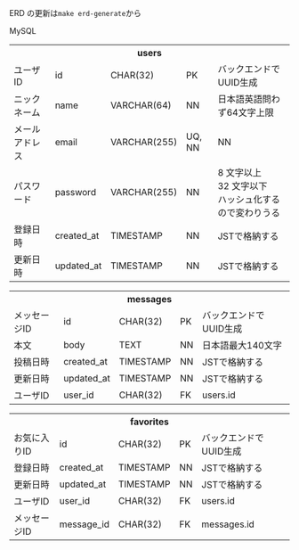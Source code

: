 ERD の更新は`make erd-generate`から

<!-- 全体的に型が怪しい -->

MySQL

<table>
	<tr>
		<th colspan="5">
			users
		</th>
	</tr>
	<tr>
		<td>
			ユーザID
		</td>
		<td>
			id
		</td>
		<td>
			CHAR(32)
		</td>
		<td>
			PK
		</td>
		<td>
			バックエンドでUUID生成
		</td>
	</tr>
	<tr>
		<td>
			ニックネーム
		</td>
		<td>
			name
		</td>
		<td>
			VARCHAR(64)
		</td>
		<td>
			NN
		</td>
		<td>
			日本語英語問わず64文字上限
		</td>
	</tr>
	<tr>
		<td>
			メールアドレス
		</td>
		<td>
			email
		</td>
		<td>
			VARCHAR(255)
		</td>
		<td>
			UQ, NN
		</td>
		<td>
			NN
		</td>
	</tr>
	<tr>
		<td>
			パスワード
		</td>
		<td>
			password
		</td>
		<td>
			VARCHAR(255)
		</td>
		<td>
			NN
		</td>
		<td>
			8 文字以上 32 文字以下<br>
			ハッシュ化するので変わりうる
		</td>
	</tr>
	<tr>
		<td>
			登録日時
		</td>
		<td>
			created_at
		</td>
		<td>
			TIMESTAMP
		</td>
		<td>
			NN
		</td>
		<td>
			JSTで格納する
		</td>
	</tr>
	<tr>
		<td>
			更新日時
		</td>
		<td>
			updated_at
		</td>
		<td>
			TIMESTAMP
		</td>
		<td>
			NN
		</td>
		<td>
			JSTで格納する
		</td>
	</tr>
</table>

<table>
	<tr>
		<th colspan="5">
			messages
		</th>
	</tr>
	<tr>
		<td>
			メッセージID
		</td>
		<td>
			id
		</td>
		<td>
			CHAR(32)
		</td>
		<td>
			PK
		</td>
		<td>
			バックエンドでUUID生成
		</td>
	</tr>
	<tr>
		<td>
			本文
		</td>
		<td>
			body
		</td>
		<td>
			TEXT
		</td>
		<td>
			NN
		</td>
		<td>
			日本語最大140文字
		</td>
	</tr>
	<tr>
		<td>
			投稿日時
		</td>
		<td>
			created_at
		</td>
		<td>
			TIMESTAMP
		</td>
		<td>
			NN
		</td>
		<td>
			JSTで格納する
		</td>
	</tr>
	<tr>
		<td>
			更新日時
		</td>
		<td>
			updated_at
		</td>
		<td>
			TIMESTAMP
		</td>
		<td>
			NN
		</td>
		<td>
			JSTで格納する
		</td>
	</tr>
	<tr>
		<td>
			ユーザID
		</td>
		<td>
			user_id
		</td>
		<td>
			CHAR(32)
		</td>
		<td>
			FK
		</td>
		<td>
			users.id
		</td>
	</tr>
</table>

<table>
	<tr>
		<th colspan="5">
			favorites
		</th>
	</tr>
	<tr>
		<td>
			お気に入りID
		</td>
		<td>
			id
		</td>
		<td>
			CHAR(32)
		</td>
		<td>
			PK
		</td>
		<td>
			バックエンドでUUID生成
		</td>
	</tr>
	<tr>
		<td>
			登録日時
		</td>
		<td>
			created_at
		</td>
		<td>
			TIMESTAMP
		</td>
		<td>
			NN
		</td>
		<td>
			JSTで格納する
		</td>
	</tr>
	<tr>
		<td>
			更新日時
		</td>
		<td>
			updated_at
		</td>
		<td>
			TIMESTAMP
		</td>
		<td>
			NN
		</td>
		<td>
			JSTで格納する
		</td>
	</tr>
	<tr>
		<td>
			ユーザID
		</td>
		<td>
			user_id
		</td>
		<td>
			CHAR(32)
		</td>
		<td>
			FK
		</td>
		<td>
			users.id
		</td>
	</tr>
		<td>
			メッセージID
		</td>
		<td>
			message_id
		</td>
		<td>
			CHAR(32)
		</td>
		<td>
			FK
		</td>
		<td>
			messages.id
		</td>
	</tr>
</table>
